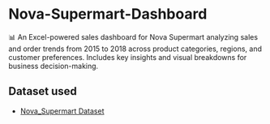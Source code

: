 # Nova-Supermart-Dashboard
📊 An Excel-powered sales dashboard for Nova Supermart analyzing sales and order trends from 2015 to 2018 across product categories, regions, and customer preferences. Includes key insights and visual breakdowns for business decision-making.

## Dataset used
- <a href="https://github.com/TheOluwatobiloba/Nova--Supermart-Dashboard/blob/main/Nova%20Supermart.xlsx">Nova_Supermart Dataset</a>
